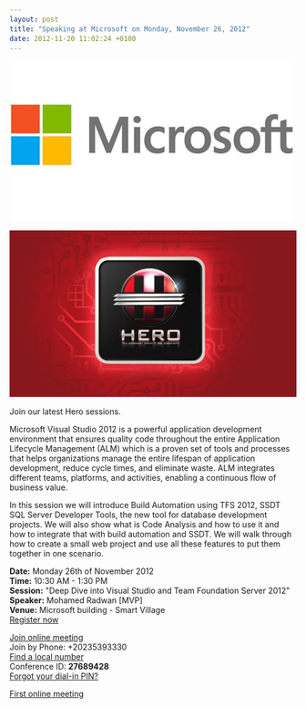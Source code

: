```yaml
---
layout: post
title: "Speaking at Microsoft on Monday, November 26, 2012"
date: 2012-11-20 11:02:24 +0100
---
```


![Microsoft](/assets/img/2016/05/89ccca785ecd458f-microsoft.jpg)

![Speaking at Microsoft](/assets/img/2012/11/112012_1104_speakingatm3.jpg)

Join our latest Hero sessions.

Microsoft Visual Studio 2012 is a powerful application development environment that ensures quality code throughout the entire Application Lifecycle Management (ALM) which is a proven set of tools and processes that helps organizations manage the entire lifespan of application development, reduce cycle times, and eliminate waste. ALM integrates different teams, platforms, and activities, enabling a continuous flow of business value.

In this session we will introduce Build Automation using TFS 2012, SSDT SQL Server Developer Tools, the new tool for database development projects. We will also show what is Code Analysis and how to use it and how to integrate that with build automation and SSDT. We will walk through how to create a small web project and use all these features to put them together in one scenario.

**Date:** Monday 26th of November 2012  
**Time:** 10:30 AM - 1:30 PM  
**Session:** "Deep Dive into Visual Studio and Team Foundation Server 2012"  
**Speaker:** Mohamed Radwan [MVP]  
**Venue:** Microsoft building - Smart Village  
[Register now](http://click.email.microsoftemail.com/?qs=cfc5fbe24709f20f81a0e44342f60a6d9a6060247df23a58832da2313aefae977729c0c1d9eb32af "Register now")

[Join online meeting](http://click.email.microsoftemail.com/?qs=cfc5fbe24709f20f0b77d0594798eadf8baf445297107f709e921533b68a7b019ee95b66986a3979 "Join online meeting")  
Join by Phone: +20235393330  
[Find a local number](http://click.email.microsoftemail.com/?qs=cfc5fbe24709f20fb5c692725703eba361ca78c77c9c8771ff59c94136cf9bb8844d335f813e8811)  
Conference ID: **27689428**  
[Forgot your dial-in PIN?](http://click.email.microsoftemail.com/?qs=cfc5fbe24709f20fb5c692725703eba361ca78c77c9c8771ff59c94136cf9bb8844d335f813e8811)

[First online meeting](http://click.email.microsoftemail.com/?qs=cfc5fbe24709f20f1e9c5cf3ad25a0fe6e6435c71772d06148514a0c7d673f915155fd3fe781b6f9)
